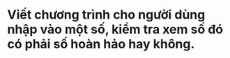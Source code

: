 # Viết chương trình cho người dùng nhập vào một số, kiểm tra xem số đó có phải số hoàn hảo hay không.